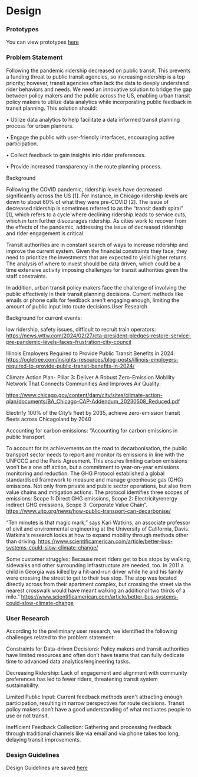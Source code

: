 # Design

### Prototypes 
You can view prototypes [here](https://www.figma.com/proto/bXKQi5P1RpGKSb1Ao6w0V5/Community-Transit-Tool?node-id=90-70&t=mejb94ZIzXd2Ov3v-1&scaling=scale-down&page-id=0%3A1&starting-point-node-id=90%3A70)

### Problem Statement 

Following the pandemic ridership decreased on public transit. This prevents a funding threat to public transit agencies, so increasing ridership is a top priority; however, transit agencies often lack the data to deeply understand rider behaviors and needs. We need an innovative solution to bridge the gap between policy makers and the public across the US, enabling urban transit policy makers to utilize data analytics while incorporating public feedback in transit planning. This solution should:

•	Utilize data analytics to help facilitate a data informed transit planning process for urban planners.

•	Engage the public with user-friendly interfaces, encouraging active participation.

•	Collect feedback to gain insights into rider preferences.

•	Provide increased transparency in the route planning process.

Background 

Following the COVID pandemic, ridership levels have decreased significantly across the US [1]. For instance, in Chicago ridership levels are down to about 60% of what they were pre-COVID [2].  The issue of decreased ridership is sometimes referred to as the “transit death spiral” [1], which refers to a cycle where declining ridership leads to service cuts, which in turn further discourages ridership. As cities work to recover from the effects of the pandemic, addressing the issue of decreased ridership and rider engagement is critical.

Transit authorities are in constant search of ways to increase ridership and improve the current system. Given the financial constraints they face, they need to prioritize the investments that are expected to yield higher returns. The analysis of where to invest should be data driven, which could be a time extensive activity imposing challenges for transit authorities given the staff constraints.

In addition, urban transit policy makers face the challenge of involving the public effectively in their transit planning decisions. Current methods like emails or phone calls for feedback aren't engaging enough, limiting the amount of public input into route decisions.User Research 

Background for current events:

low ridership, safety issues, difficult to recruit train operators: https://news.wttw.com/2024/02/27/cta-president-pledges-restore-service-pre-pandemic-levels-faces-frustration-city-council

Illinois Employers Required to Provide Public Transit Benefits in 2024: https://ogletree.com/insights-resources/blog-posts/illinois-employers-required-to-provide-public-transit-benefits-in-2024/

Climate Action Plan- Pillar 3: Deliver A Robust Zero-Emission Mobility Network That Connects Communities And Improves Air Quality: 

https://www.chicago.gov/content/dam/city/sites/climate-action-plan/documents/BA_Chicago-CAP-Addendum_20230508_Reduced.pdf

Electrify 100% of the City’s fleet by 2035, achieve zero-emission transit fleets across Chicagoland by 2040

Accounting for carbon emissions: “Accounting for carbon emissions in public transport

To account for its achievements on the road to decarbonisation, the public transport sector needs to report and monitor its emissions in line with the UNFCCC and the Paris Agreement. This ensures limiting carbon emissions won’t be a one off action, but a commitment to year-on-year emissions monitoring and reduction. The GHG Protocol established a global standardised framework to measure and manage greenhouse gas (GHG) emissions. Not only from private and public sector operations, but also from value chains and mitigation actions. The protocol identifies three scopes of emissions: Scope 1: Direct GHG emissions, Scope 2: Electricity/energy indirect GHG emissions, Scope 3: Corporate Value Chain”.  https://www.uitp.org/news/how-public-transport-can-decarbonise/

“Ten minutes is that magic mark,” says Kari Watkins, an associate professor of civil and environmental engineering at the University of California, Davis. Watkins's research looks at how to expand mobility through methods other than driving. https://www.scientificamerican.com/article/better-bus-systems-could-slow-climate-change/

Some customer struggles: Because most riders get to bus stops by walking, sidewalks and other surrounding infrastructure are needed, too. In 2011 a child in Georgia was killed by a hit-and-run driver while he and his family were crossing the street to get to their bus stop. The stop was located directly across from their apartment complex, but crossing the street via the nearest crosswalk would have meant walking an additional two thirds of a mile.” https://www.scientificamerican.com/article/better-bus-systems-could-slow-climate-change

### User Research 

According to the preliminary user research, we identified the following challenges related to the problem statement:

Constraints for Data-driven Decisions: Policy makers and transit authorities have limited resources and often don’t have teams that can fully dedicate time to advanced data analytics/engineering tasks.

Decreasing Ridership: Lack of engagement and alignment with community preferences has led to fewer riders, threatening transit system sustainability.

Limited Public Input: Current feedback methods aren't attracting enough participation, resulting in narrow perspectives for route decisions. Transit policy makers don’t have a good understanding of what motivates people to use or not transit. 

Inefficient Feedback Collection: Gathering and processing feedback through traditional channels like via email and via phone takes too long, delaying transit improvements.

### Design Guidelines
Design Guidelines are saved [here](https://uchicago.box.com/s/p76s5pptblh7kelb928la7k4mj9se9c9)
